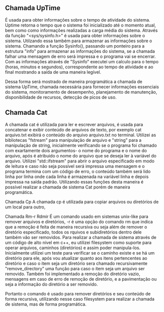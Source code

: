 ## Chamada UpTime 
É usada para obter informações sobre o tempo de atividade do sistema. Uptime retorna o tempo que o sistema foi inicializado até o momento
atual, bem como como informações realizadas a carga média do sistema. Através da função "<sys/sysinfo.h>" é usada para obter 
informações sobre o sistema. Utilzando essa também para armazenar as informações sobre o sistema. Chamando a função Sysinfo(), passando
um ponteiro para a estrutura "info" para armazenar as informações do sistema, se a chamada falhar uma mensagem de erro será impressa
e o programa vai se encerrar. Com as informações através de "Sysinfo" executei um calculo para o tempo (horas, minutos e segundos), correspondente
ao tempo de atividade e ao final mostrando a saída de uma maneira legível. 

Dessa forma será mostrado de maneira programática a chamada de sistema UpTime, chamada necessária para fornecer informações essenciais
do sistema, monitoramento de desempenho, planejamento de manutenção, disponibilidade de recursos, detecção de picos de uso. 

## Chamada Cat 
A chamada cat é utilizada para ler e escrever arquivos, é usada para concatenar e exibir conteúdo de arquivos de texto, por exemplo cat arquivo.txt
exibirá o conteúdo do arquivo arquivo.txt no terminal. Utilizei as bibliotecas "fstream" para manipulação de arquivo e "string"
para a manipulação de string, inicialmente verificando se o programa foi chamado com exartamente dois argumentos- o nome do programa e o nome 
do arquivo, após é atribuido o nome do arquivo que se deseja ler à variável do arquivo. Utilizei "std::ifstream" para abrir o arquivo
especificado em modo de leitura e caso não seja possível será impressa uma mensagem e o programa termina com um código de erro, o conteúdo também
será lido linha por linha onde cada linha é armazenada na variável linha e depois impressa na saída padrão. 
Utilizando essas funções desta maneira é possível realizar a chamada de sistema Cat porém de maneira programática.

Chamada Cp
A chamada cp é utilizada para copiar arquivos ou diretórios de um local para outro, 






Chamada Rm-r Rdmir
É um comando usado em sistemas unix-like para remover arquivos e diretórios, -r é uma opção do comando rm que indica que a remoção é
feita de maneira recursiva ou seja além de remover o diretório especificado, todos os rquivos e subidiretórios dentro dele também
vão ser removidos. Para realizar a chamada de sistema através de um código de alto nível em c++, eu utilizei filesystem como suporte 
para operar arquivos, caminhos (diretórios) e assim poder manipula-los. Inicialmente utilizei um teste para verificar se o caminho
existe e se há um diretório para ele, após vou atualizar quanto aos itens pertencentes ao diretório e caso o item seja um diretório
sera chamado recursivamente "remove_directory" uma função para caso o item seja um arquivo ser removido. Também foi implementado a remoção
do diretório vazio, mensagens em caso de erro de remoção de diretório, e a pavimentação ou seja a informação do diretório a ser removido.

Portanto o comando é usado para remover diretórios e seu conteúdo de forma recursiva, utilizando nesse caso filesystem para realizar a 
chamada de sistema, mas de forma programática.
